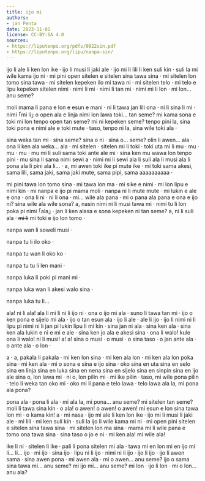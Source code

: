 ```yaml
---
title: ijo mi
authors:
- jan Penta
date: 2023-11-01
license: CC-BY-SA 4.0
sources:
- https://liputenpo.org/pdfs/0022sin.pdf
- https://liputenpo.org/lipu/nanpa-sin/
---
```


ijo li ale li ken lon ike · ijo li musi li jaki ale · ijo mi li lili li ken suli kin · suli la mi wile kama ijo ni · mi pini open sitelen e sitelen sina tawa sina · mi sitelen lon tomo sina tawa · mi sitelen kepeken ilo mi tawa ni · mi sitelen telo · mi telo e lipu kepeken sitelen nimi · nimi li mi · nimi li tan mi · nimi mi li lon · mi lon... anu seme?

moli mama li pana e lon e esun e mani · ni li tawa jan lili ona · ni li sina li mi · nimi ｢mi li｣ o open ala e linja nimi lon lawa toki… tan seme? mi kama sona e toki mi lon tenpo open tan seme? mi ni kepeken seme? tenpo pini la, sina toki pona e nimi ale e toki mute · taso, tenpo ni la, sina wile toki ala ·

sina weka tan mi · sina seme? sina o ni · sina o… seme? olin li awen… ala · ona li ken ala weka… ala · mi sitelen · sitelen mi li toki · toki uta mi li mu · mu · mu · mu · mu mi li suli sama toki ante ale mi · sina ken mu wawa lon tenpo pini · mu sina li sama nimi sewi a · nimi mi li sewi ala li suli ala li musi ala li pona ala li pini ala li… · a, mi awen toki ike pi mute ike · mi toki sama akesi, sama lili, sama jaki, sama jaki mute, sama pipi, sama aaaaaaaaaa ·

mi pini tawa lon tomo sina · mi tawa lon ma · mi sike e nimi · mi lon lipu e nimi kin · mi nanpa e ijo pi mama moli · nanpa ni li mute mute · mi lukin e ale e ona · ona li ni · ni li ona · mi… wile ala pana · mi o pana ala pana e ona e ijo ni? sina wile ala wile sona? a, nasin nimi ni li musi tawa mi · nimi tu li lon poka pi nimi ｢ala｣ · jan li ken alasa e sona kepeken ni tan seme? a, ni li suli ala · ~~mi li~~ mi toki e ijo lon tomo ·

nanpa wan li soweli musi ·

nanpa tu li ilo oko ·

nanpa tu wan li oko ko ·

nanpa tu tu li len mani ·

nanpa luka li poki pi mani mi ·

nanpa luka wan li akesi walo sina ·

nanpa luka tu li…

ala! ni li ala! ala li mi li ni li ijo ni · ona o ijo mi ala · suno li tawa tan mi · ijo o ken pona e sijelo mi ala · ijo o tan esun ala · ijo li ale · ale li ijo · ijo li nimi ni li lipu pi nimi ni li jan pi lukin lipu li mi kin · sina jan ni ala · sina ken ala · sina ken ala lukin e ni e mi e ale · sina ken jo ala e akesi sina · ona li walo! kule ona li walo! ni li musi! a! a! sina o musi · o musi · o sina taso · o jan ante ala · o ante ala · o lon ·

a · a, pakala li pakala · mi ken lon sina · mi ken ala lon · mi ken ala lon poka sina · mi ken ala · mi o sona e sina e ijo sina · oko sina en uta sina en selo sina en linja sina en luka sina en nena sina en sijelo sina en sinpin sina en ijo ale sina o, lon lawa mi · ni o, lon pilin mi · mi ike pilin · taso, mi wile pona pilin · telo li weka tan oko mi · oko mi li pana e telo lawa · telo lawa ala la, mi pona ala pona?

pona ala · pona li ala · mi ala la, mi pona… anu seme? mi sitelen tan seme? moli li tawa sina kin · o ala! o awen! o awen! o awen! mi esun e lon sina tawa lon mi · o kama kin! a · mi nasa · ijo mi ale li ken lon ike · ijo mi li musi li jaki ale · mi lili · mi ken suli kin · suli la ijo li wile kama mi ni · mi open pini sitelen e sitelen sina tawa sina · mi sitelen lon ma sina · mama mi li wile pana e tomo ona tawa sina · sina taso o jo e ni · mi ken ala! mi wile ala!

ike li ni · sitelen li ike · pali li pona sitelen mi ala · tawa mi en lon mi en ijo mi li… li… ijo · mi ijo · sina ijo · lipu ni li ijo · nimi ni li ijo · ijo li ijo · ijo li awen sama · sina awen pona · mi awen ala · mi o awen… anu seme? ijo o sama sina tawa mi… anu seme? mi ijo mi… anu seme? mi lon · ijo li lon · mi o lon… anu ala?